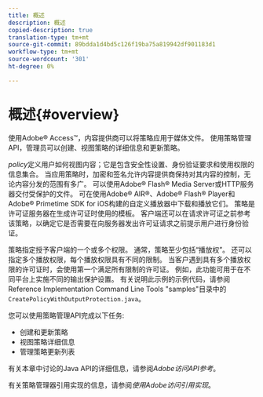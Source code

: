 ```yaml
---
title: 概述
description: 概述
copied-description: true
translation-type: tm+mt
source-git-commit: 89bdda1d4bd5c126f19ba75a819942df901183d1
workflow-type: tm+mt
source-wordcount: '301'
ht-degree: 0%

---
```



# 概述{#overview}

使用Adobe® Access™，内容提供商可以将策略应用于媒体文件。 使用策略管理API，管理员可以创建、视图策略的详细信息和更新策略。

*policy*&#x200B;定义用户如何视图内容；它是包含安全性设置、身份验证要求和使用权限的信息集合。 当应用策略时，加密和签名允许内容提供商保持对其内容的控制，无论内容分发的范围有多广。 可以使用Adobe® Flash® Media Server或HTTP服务器交付受保护的文件。 可在使用Adobe® AIR®、Adobe® Flash® Player和Adobe® Primetime SDK for iOS构建的自定义播放器中下载和播放它们。 策略是许可证服务器在生成许可证时使用的模板。 客户端还可以在请求许可证之前参考该策略，以确定它是否需要在向服务器发出许可证请求之前提示用户进行身份验证。

策略指定授予客户端的一个或多个权限。 通常，策略至少包括“播放权”。 还可以指定多个播放权限，每个播放权限具有不同的限制。 当客户遇到具有多个播放权限的许可证时，会使用第一个满足所有限制的许可证。 例如，此功能可用于在不同平台上实施不同的输出保护设置。 有关说明此示例的示例代码，请参阅Reference Implementation Command Line Tools &quot;samples&quot;目录中的`CreatePolicyWithOutputProtection.java`。

您可以使用策略管理API完成以下任务:

* 创建和更新策略
* 视图策略详细信息
* 管理策略更新列表

有关本章中讨论的Java API的详细信息，请参阅&#x200B;*Adobe访问API参考*。

有关策略管理器引用实现的信息，请参阅&#x200B;*使用Adobe访问引用实现*。
